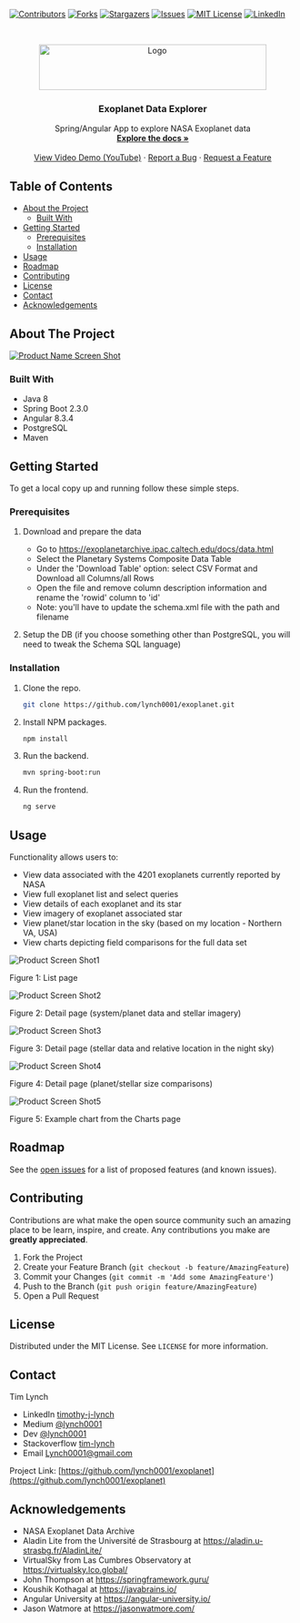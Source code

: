 
[![Contributors][contributors-shield]][contributors-url]
[![Forks][forks-shield]][forks-url]
[![Stargazers][stars-shield]][stars-url]
[![Issues][issues-shield]][issues-url]
[![MIT License][license-shield]][license-url]
[![LinkedIn][linkedin-shield]][linkedin-url]



<!-- PROJECT LOGO -->
<br />
<p align="center">
  <a href="https://github.com/lynch0001/exoplanet">
    <img src="https://user-images.githubusercontent.com/35854692/89293317-b95c6780-d62b-11ea-9943-737a8bb4746a.jpeg" alt="Logo" width="400" height="80">
  </a>

  <h3 align="center">Exoplanet Data Explorer</h3>

  <p align="center">
    Spring/Angular App to explore NASA Exoplanet data 
    <br />
    <a href="https://github.com/lynch0001/exoplanet"><strong>Explore the docs »</strong></a>
    <br />
    <br />
    <a href="https://youtu.be/iloIcZxSmcw">View Video Demo (YouTube)</a>
    ·
    <a href="https://github.com/lynch0001/exoplanet/issues">Report a Bug</a>
    ·
    <a href="https://github.com/lynch0001/exoplanet/issues">Request a Feature</a>
  </p>
</p>



<!-- TABLE OF CONTENTS -->
## Table of Contents

* [About the Project](#about-the-project)
  * [Built With](#built-with)
* [Getting Started](#getting-started)
  * [Prerequisites](#prerequisites)
  * [Installation](#installation)
* [Usage](#usage)
* [Roadmap](#roadmap)
* [Contributing](#contributing)
* [License](#license)
* [Contact](#contact)
* [Acknowledgements](#acknowledgements)



<!-- ABOUT THE PROJECT -->
## About The Project

[![Product Name Screen Shot][product-screenshot0]](https://example.com)




### Built With

* []() Java 8
* []() Spring Boot 2.3.0
* []() Angular 8.3.4
* []() PostgreSQL
* []() Maven


<!-- GETTING STARTED -->
## Getting Started

To get a local copy up and running follow these simple steps.

### Prerequisites

1. Download and prepare the data 

    * Go to https://exoplanetarchive.ipac.caltech.edu/docs/data.html
    * Select the Planetary Systems Composite Data Table
    * Under the 'Download Table' option: select CSV Format and Download all Columns/all Rows
    * Open the file and remove column description information and rename the 'rowid' column to 'id'
    * Note: you'll have to update the schema.xml file with the path and filename

2. Setup the DB (if you choose something other than PostgreSQL, you will need to tweak the Schema SQL language)

### Installation
 
1. Clone the repo.
    ```sh
    git clone https://github.com/lynch0001/exoplanet.git
    ```
2. Install NPM packages.
    ```sh
    npm install
    ```
3. Run the backend.
    ```sh
    mvn spring-boot:run
    ```
4. Run the frontend.
    ```sh
    ng serve
    ```

<!-- USAGE EXAMPLES -->
## Usage

Functionality allows users to:

* View data associated with the 4201 exoplanets currently reported by NASA
* View full exoplanet list and select queries
* View details of each exoplanet and its star 
* View imagery of exoplanet associated star
* View planet/star location in the sky (based on my location - Northern VA, USA)
* View charts depicting field comparisons for the full data set

 
![Product Screen Shot1][product-screenshot1]

Figure 1: List page

![Product Screen Shot2][product-screenshot2]

Figure 2: Detail page (system/planet data and stellar imagery)

![Product Screen Shot3][product-screenshot3]

Figure 3: Detail page (stellar data and relative location in the night sky)

![Product Screen Shot4][product-screenshot4]

Figure 4: Detail page (planet/stellar size comparisons)

![Product Screen Shot5][product-screenshot5]

Figure 5: Example chart from the Charts page 


<!-- ROADMAP -->
## Roadmap


See the [open issues](https://github.com/lynch0001/exoplanet/issues) for a list of proposed features (and known issues).


<!-- CONTRIBUTING -->
## Contributing

Contributions are what make the open source community such an amazing place to be learn, inspire, and create. Any contributions you make are **greatly appreciated**.

1. Fork the Project
2. Create your Feature Branch (`git checkout -b feature/AmazingFeature`)
3. Commit your Changes (`git commit -m 'Add some AmazingFeature'`)
4. Push to the Branch (`git push origin feature/AmazingFeature`)
5. Open a Pull Request



<!-- LICENSE -->
## License

Distributed under the MIT License. See `LICENSE` for more information.



<!-- CONTACT -->
## Contact

Tim Lynch 
* LinkedIn [timothy-j-lynch](https://www.linkedin.com/in/timothy-j-lynch/)
* Medium [@lynch0001](https://medium.com/@lynch0001) 
* Dev [@lynch0001](https://dev.to/lynch0001) 
* Stackoverflow [tim-lynch](https://stackoverflow.com/users/11063468/tim-lynch)
* Email Lynch0001@gmail.com

Project Link: [https://github.com/lynch0001/exoplanet](https://github.com/lynch0001/exoplanet)



<!-- ACKNOWLEDGEMENTS -->
## Acknowledgements

* []() NASA Exoplanet Data Archive
* []() Aladin Lite from the Université de Strasbourg at https://aladin.u-strasbg.fr/AladinLite/
* []() VirtualSky from Las Cumbres Observatory at https://virtualsky.lco.global/
* []() John Thompson at https://springframework.guru/
* []() Koushik Kothagal at https://javabrains.io/
* []() Angular University at https://angular-university.io/
* []() Jason Watmore at https://jasonwatmore.com/





<!-- MARKDOWN LINKS & IMAGES -->
<!-- https://www.markdownguide.org/basic-syntax/#reference-style-links -->
[contributors-shield]: https://img.shields.io/github/contributors/lynch0001/exoplanet.svg?style=flat-square
[contributors-url]: https://github.com/lynch0001/exoplanet/graphs/contributors
[forks-shield]: https://img.shields.io/github/forks/lynch0001/exoplanet.svg?style=flat-square
[forks-url]: https://github.com/lynch0001/exoplanet/network/members
[stars-shield]: https://img.shields.io/github/stars/lynch0001/exoplanet.svg?style=flat-square
[stars-url]: https://github.com/lynch0001/exoplanet/stargazers
[issues-shield]: https://img.shields.io/github/issues/lynch0001/exoplanet.svg?style=flat-square
[issues-url]: https://github.com/lynch0001/exoplanet/issues
[license-shield]: https://img.shields.io/github/license/lynch0001/exoplanet.svg?style=flat-square
[license-url]: https://github.com/lynch0001/exoplanet/blob/master/LICENSE.txt
[linkedin-shield]: https://img.shields.io/badge/-LinkedIn-black.svg?style=flat-square&logo=linkedin&colorB=555
[linkedin-url]: https://www.linkedin.com/in/timothy-j-lynch/

[product-screenshot0]: https://user-images.githubusercontent.com/35854692/92127947-d96c7b80-edcf-11ea-8b72-5bebb83273e3.png
[product-screenshot1]: https://user-images.githubusercontent.com/35854692/92127210-11bf8a00-edcf-11ea-940e-cc2d35cbd7fc.png
[product-screenshot2]: https://user-images.githubusercontent.com/35854692/92127026-e50b7280-edce-11ea-9f28-d08f8a44dc5e.png
[product-screenshot3]: https://user-images.githubusercontent.com/35854692/92044104-80f39a80-ed4b-11ea-94de-19f2c29e3d26.png
[product-screenshot4]: https://user-images.githubusercontent.com/35854692/92044119-86e97b80-ed4b-11ea-8b6b-72fdebbba2b0.png
[product-screenshot5]: https://user-images.githubusercontent.com/35854692/92044127-8b159900-ed4b-11ea-8d31-db50deb92873.png
